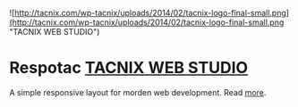 ![http://tacnix.com/wp-tacnix/uploads/2014/02/tacnix-logo-final-small.png](http://tacnix.com/wp-tacnix/uploads/2014/02/tacnix-logo-final-small.png "TACNIX WEB STUDIO")
# Respotac [TACNIX WEB STUDIO](http://tacnix.com/ "TACNIX WEB STUDIO")
A simple responsive layout for morden web development.
Read [more](http://tacnix.com/respotac "Read more").

